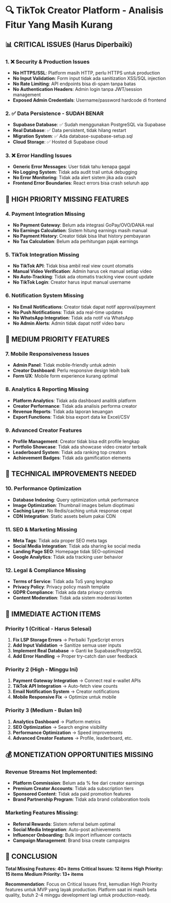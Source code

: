 # 🔍 TikTok Creator Platform - Analisis Fitur Yang Masih Kurang

## 📊 CRITICAL ISSUES (Harus Diperbaiki)

### 1. ❌ **Security & Production Issues**
- **No HTTPS/SSL**: Platform masih HTTP, perlu HTTPS untuk production
- **No Input Validation**: Form input tidak ada sanitization XSS/SQL injection
- **No Rate Limiting**: API endpoints bisa di-spam tanpa batas
- **No Authentication Headers**: Admin login tanpa JWT/session management
- **Exposed Admin Credentials**: Username/password hardcode di frontend

### 2. ✅ **Data Persistence - SUDAH BENAR**
- **Supabase Database**: ✅ Sudah menggunakan PostgreSQL via Supabase
- **Real Database**: ✅ Data persistent, tidak hilang restart
- **Migration System**: ✅ Ada database-supabase-setup.sql
- **Cloud Storage**: ✅ Hosted di Supabase cloud

### 3. ❌ **Error Handling Issues**
- **Generic Error Messages**: User tidak tahu kenapa gagal
- **No Logging System**: Tidak ada audit trail untuk debugging
- **No Error Monitoring**: Tidak ada alert sistem jika ada crash
- **Frontend Error Boundaries**: React errors bisa crash seluruh app

## 🚨 HIGH PRIORITY MISSING FEATURES

### 4. **Payment Integration Missing**
- **No Payment Gateway**: Belum ada integrasi GoPay/OVO/DANA real
- **No Earnings Calculation**: Sistem hitung earnings masih manual
- **No Payment History**: Creator tidak bisa lihat history pembayaran
- **No Tax Calculation**: Belum ada perhitungan pajak earnings

### 5. **TikTok Integration Missing** 
- **No TikTok API**: Tidak bisa ambil real view count otomatis
- **Manual Video Verification**: Admin harus cek manual setiap video
- **No Auto-Tracking**: Tidak ada otomatis tracking view count update
- **No TikTok Login**: Creator harus input manual username

### 6. **Notification System Missing**
- **No Email Notifications**: Creator tidak dapat notif approval/payment
- **No Push Notifications**: Tidak ada real-time updates
- **No WhatsApp Integration**: Tidak ada notif via WhatsApp
- **No Admin Alerts**: Admin tidak dapat notif video baru

## 📱 MEDIUM PRIORITY FEATURES

### 7. **Mobile Responsiveness Issues**
- **Admin Panel**: Tidak mobile-friendly untuk admin
- **Creator Dashboard**: Perlu responsive design lebih baik
- **Form UX**: Mobile form experience kurang optimal

### 8. **Analytics & Reporting Missing**
- **Platform Analytics**: Tidak ada dashboard analitik platform
- **Creator Performance**: Tidak ada analisis performa creator
- **Revenue Reports**: Tidak ada laporan keuangan
- **Export Functions**: Tidak bisa export data ke Excel/CSV

### 9. **Advanced Creator Features**
- **Profile Management**: Creator tidak bisa edit profile lengkap
- **Portfolio Showcase**: Tidak ada showcase video creator terbaik
- **Leaderboard System**: Tidak ada ranking top creators
- **Achievement Badges**: Tidak ada gamification elements

## 🔧 TECHNICAL IMPROVEMENTS NEEDED

### 10. **Performance Optimization**
- **Database Indexing**: Query optimization untuk performance
- **Image Optimization**: Thumbnail images belum dioptimasi
- **Caching Layer**: No Redis/caching untuk response cepat  
- **CDN Integration**: Static assets belum pakai CDN

### 11. **SEO & Marketing Missing**
- **Meta Tags**: Tidak ada proper SEO meta tags
- **Social Media Integration**: Tidak ada sharing ke social media
- **Landing Page SEO**: Homepage tidak SEO-optimized
- **Google Analytics**: Tidak ada tracking user behavior

### 12. **Legal & Compliance Missing**
- **Terms of Service**: Tidak ada ToS yang lengkap
- **Privacy Policy**: Privacy policy masih template
- **GDPR Compliance**: Tidak ada data privacy controls
- **Content Moderation**: Tidak ada sistem moderasi konten

## 🎯 IMMEDIATE ACTION ITEMS

### Priority 1 (Critical - Harus Selesai)
1. **Fix LSP Storage Errors** → Perbaiki TypeScript errors
2. **Add Input Validation** → Sanitize semua user inputs
3. **Implement Real Database** → Ganti ke Supabase/PostgreSQL
4. **Add Error Handling** → Proper try-catch dan user feedback

### Priority 2 (High - Minggu Ini)
1. **Payment Gateway Integration** → Connect real e-wallet APIs
2. **TikTok API Integration** → Auto-fetch view counts
3. **Email Notification System** → Creator notifications
4. **Mobile Responsive Fix** → Optimize untuk mobile

### Priority 3 (Medium - Bulan Ini)
1. **Analytics Dashboard** → Platform metrics
2. **SEO Optimization** → Search engine visibility
3. **Performance Optimization** → Speed improvements
4. **Advanced Creator Features** → Profile, leaderboard, etc.

## 💰 MONETIZATION OPPORTUNITIES MISSING

### Revenue Streams Not Implemented:
- **Platform Commission**: Belum ada % fee dari creator earnings
- **Premium Creator Accounts**: Tidak ada subscription tiers
- **Sponsored Content**: Tidak ada paid promotion features
- **Brand Partnership Program**: Tidak ada brand collaboration tools

### Marketing Features Missing:
- **Referral Rewards**: Sistem referral belum optimal
- **Social Media Integration**: Auto-post achievements
- **Influencer Onboarding**: Bulk import influencer contacts
- **Campaign Management**: Brand bisa create campaigns

## 🎉 CONCLUSION

**Total Missing Features: 40+ items**
**Critical Issues: 12 items** 
**High Priority: 15 items**
**Medium Priority: 13+ items**

**Recommendation**: Focus on Critical Issues first, kemudian High Priority features untuk MVP yang layak production. Platform saat ini masih beta quality, butuh 2-4 minggu development lagi untuk production-ready.